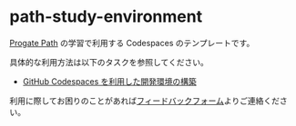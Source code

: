 # path-study-environment

[Progate Path](https://path.progate.com/) の学習で利用する Codespaces のテンプレートです。

具体的な利用方法は以下のタスクを参照してください。

- [GitHub Codespaces を利用した開発環境の構築](https://app.path.progate.com/tasks/RahBlGQY4K1hWmkz4udiY/preview)

利用に際してお困りのことがあれば[フィードバックフォーム](https://docs.google.com/forms/d/e/1FAIpQLSfxLu3ZUOSJtgJ8gCUmiFjbu_DyAelHPSPEpXVnBPc-n-cUJw/viewform)よりご連絡ください。
